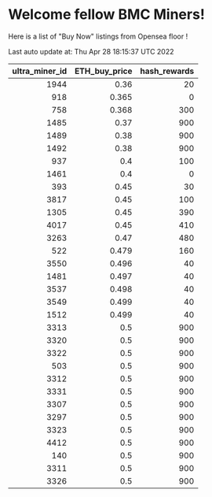 # Welcome fellow BMC Miners!
Here is a list of "Buy Now" listings from Opensea floor !


Last auto update at: Thu Apr 28 18:15:37 UTC 2022


|   ultra_miner_id |   ETH_buy_price |   hash_rewards |
|-----------------:|----------------:|---------------:|
|             1944 |           0.36  |             20 |
|              918 |           0.365 |              0 |
|              758 |           0.368 |            300 |
|             1485 |           0.37  |            900 |
|             1489 |           0.38  |            900 |
|             1492 |           0.38  |            900 |
|              937 |           0.4   |            100 |
|             1461 |           0.4   |              0 |
|              393 |           0.45  |             30 |
|             3817 |           0.45  |            100 |
|             1305 |           0.45  |            390 |
|             4017 |           0.45  |            410 |
|             3263 |           0.47  |            480 |
|              522 |           0.479 |            160 |
|             3550 |           0.496 |             40 |
|             1481 |           0.497 |             40 |
|             3537 |           0.498 |             40 |
|             3549 |           0.499 |             40 |
|             1512 |           0.499 |             40 |
|             3313 |           0.5   |            900 |
|             3320 |           0.5   |            900 |
|             3322 |           0.5   |            900 |
|              503 |           0.5   |            900 |
|             3312 |           0.5   |            900 |
|             3331 |           0.5   |            900 |
|             3307 |           0.5   |            900 |
|             3297 |           0.5   |            900 |
|             3323 |           0.5   |            900 |
|             4412 |           0.5   |            900 |
|              140 |           0.5   |            900 |
|             3311 |           0.5   |            900 |
|             3326 |           0.5   |            900 |